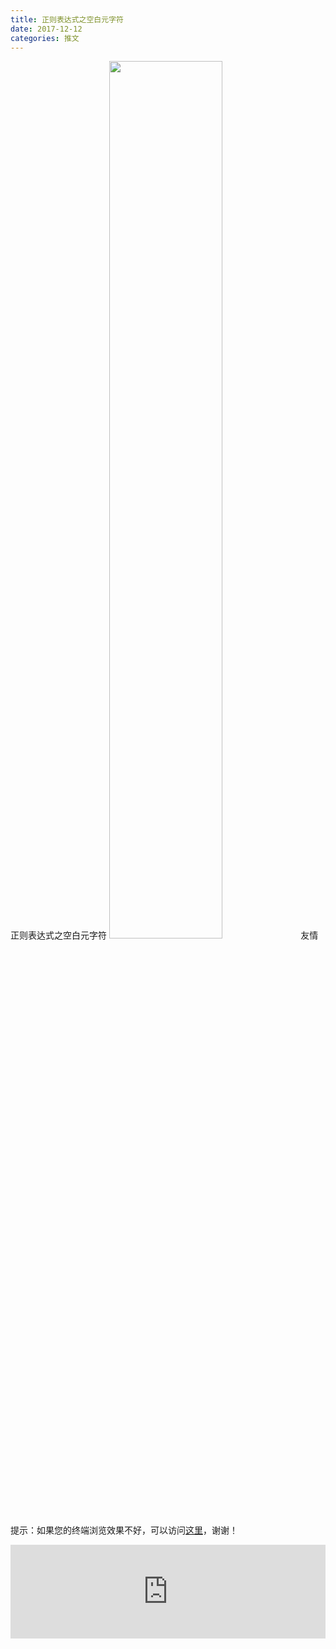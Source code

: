 ```yaml
---
title: 正则表达式之空白元字符
date: 2017-12-12
categories: 推文
---
```

正则表达式之空白元字符
<img src="http://mmbiz.qpic.cn/mmbiz_jpg/ACviaWTBFxhZdfNiciauxAb65yuqnDVPKlCn1THGaP4ibibiaibang25DVIe1LD7m2nVIOrmTXUetePZlEsJovyFejwEA/0?wx_fmt=jpeg" style="width: 60%; height: auto;"/><!--more-->
友情提示：如果您的终端浏览效果不好，可以访问[这里](https://stata-club.github.io/stata_article/2017-12-12.html)，谢谢！
<iframe src="https://stata-club.github.io/stata_article/2017-12-12.html" id="iframepage" frameborder="0" scrolling="no" marginheight="0" marginwidth="0" width="100%" onLoad="iFrameHeight()"></iframe>
<script type="text/javascript" language="javascript">
function iFrameHeight() {
var ifm= document.getElementById("iframepage");
var subWeb = document.frames ? document.frames["iframepage"].document : ifm.contentDocument;   
if(ifm != null && subWeb != null) {
 ifm.height = subWeb.body.scrollHeight;
} 
} 
</script> 
